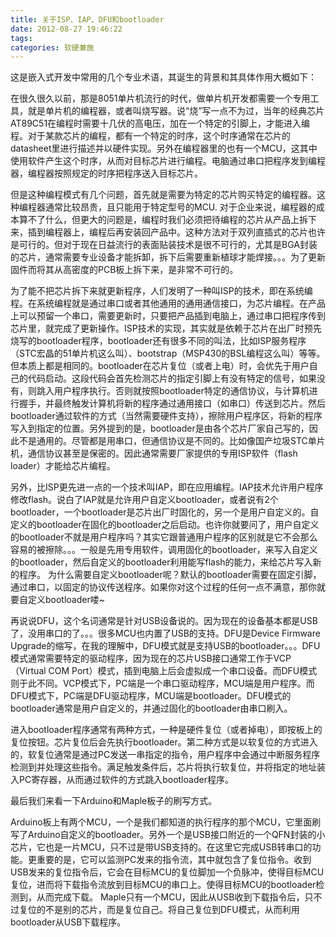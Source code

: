 ```yaml
---
title: 关于ISP、IAP、DFU和bootloader
date: 2012-08-27 19:46:22
tags:
categories: 软硬兼施
---
```


这是嵌入式开发中常用的几个专业术语，其诞生的背景和其具体作用大概如下：

在很久很久以前，那是8051单片机流行的时代，做单片机开发都需要一个专用工具，就是单片机的编程器，或者叫烧写器。说“烧”写一点不为过，当年的经典芯片AT89C51在编程时需要十几伏的高电压，加在一个特定的引脚上，才能进入编程。对于某款芯片的编程，都有一个特定的时序，这个时序通常在芯片的datasheet里进行描述并以硬件实现。另外在编程器里的也有一个MCU，这其中使用软件产生这个时序，从而对目标芯片进行编程。电脑通过串口把程序发到编程器，编程器按照规定的时序把程序送入目标芯片。

<!--more-->

但是这种编程模式有几个问题，首先就是需要为特定的芯片购买特定的编程器。这种编程器通常比较昂贵，且只能用于特定型号的MCU. 对于企业来说，编程器的成本算不了什么，但更大的问题是，编程时我们必须把待编程的芯片从产品上拆下来，插到编程器上，编程后再安装回产品中。这种方法对于双列直插式的芯片也许是可行的。但对于现在日益流行的表面贴装技术是很不可行的，尤其是BGA封装的芯片，通常需要专业设备才能拆卸，拆下后需要重新植球才能焊接。。。为了更新固件而将其从高密度的PCB板上拆下来，是非常不可行的。

为了能不把芯片拆下来就更新程序，人们发明了一种叫ISP的技术，即在系统编程。在系统编程就是通过串口或者其他通用的通用通信接口，为芯片编程。在产品上可以预留一个串口，需要更新时，只要把产品插到电脑上，通过串口把程序传到芯片里，就完成了更新操作。ISP技术的实现，其实就是依赖于芯片在出厂时预先烧写的bootloader程序，bootloader还有很多不同的叫法，比如ISP服务程序（STC宏晶的51单片机这么叫）、bootstrap（MSP430的BSL编程这么叫）等等。但本质上都是相同的。bootloader在芯片复位（或者上电）时，会优先于用户自己的代码启动。这段代码会首先检测芯片的指定引脚上有没有特定的信号，如果没有，则跳入用户程序执行。否则就按照bootloader特定的通信协议，与计算机进行握手，并最终触发计算机将新的程序通过通用接口（如串口）传送到芯片。然后bootloader通过软件的方式（当然需要硬件支持），擦除用户程序区，将新的程序写入到指定的位置。另外提到的是，bootloader是由各个芯片厂家自己写的，因此不是通用的。尽管都是用串口，但通信协议是不同的。比如像国产垃圾STC单片机，通信协议甚至是保密的。因此通常需要厂家提供的专用ISP软件（flash loader）才能给芯片编程。

另外，比ISP更先进一点的一个技术叫IAP，即在应用编程。IAP技术允许用户程序修改flash。说白了IAP就是允许用户自定义bootloader，或者说有2个bootloader，一个bootloader是芯片出厂时固化的，另一个是用户自定义的。自定义的bootloader在固化的bootloader之后启动。也许你就要问了，用户自定义的bootloader不就是用户程序吗？其实它跟普通用户程序的区别就是它不会那么容易的被擦除。。。一般是先用专用软件，调用固化的bootloader，来写入自定义的bootloader，然后自定义的bootloader利用能写flash的能力，来给芯片写入新的程序。
为什么需要自定义bootloader呢？默认的bootloader需要在固定引脚，通过串口，以固定的协议传送程序。如果你对这个过程的任何一点不满意，那你就要自定义bootloader喽~

再说说DFU，这个名词通常是针对USB设备说的。因为现在的设备基本都是USB了，没用串口的了。。。很多MCU也内置了USB的支持。DFU是Device Firmware Upgrade的缩写，在我的理解中，DFU模式就是支持USB的bootloader。。。DFU模式通常需要特定的驱动程序，因为现在的芯片USB接口通常工作于VCP（Virtual COM Port）模式，插到电脑上后会虚拟成一个串口设备。而DFU模式则于此不同。VCP模式下，PC端是一个串口驱动程序，MCU端是用户程序。而DFU模式下，PC端是DFU驱动程序，MCU端是bootloader。DFU模式的bootloader通常是用户自定义的，并通过固化的bootloader由串口刷入。

进入bootloader程序通常有两种方式，一种是硬件复位（或者掉电），即按板上的复位按钮。芯片复位后会先执行bootloader。第二种方式是以软复位的方式进入的，软复位通常是通过PC发送一串指定的指令，用户程序中会通过中断服务程序检测到并处理这些指令。满足触发条件后，芯片将执行软复位，并将指定的地址装入PC寄存器，从而通过软件的方式跳入bootloader程序。

最后我们来看一下Arduino和Maple板子的刷写方式。

Arduino板上有两个MCU，一个是我们都知道的执行程序的那个MCU，它里面刷写了Arduino自定义的bootloader。另外一个是USB接口附近的一个QFN封装的小芯片，它也是一片MCU，只不过是带USB支持的。在这里它完成USB转串口的功能。更重要的是，它可以监测PC发来的指令流，其中就包含了复位指令。收到USB发来的复位指令后，它会在目标MCU的复位脚加一个负脉冲，使得目标MCU复位，进而将下载指令流放到目标MCU的串口上。使得目标MCU的bootloader检测到，从而完成下载。
Maple只有一个MCU，因此从USB收到下载指令后，只不过复位的不是别的芯片，而是复位自己。将自己复位到DFU模式，从而利用bootloader从USB下载程序。
